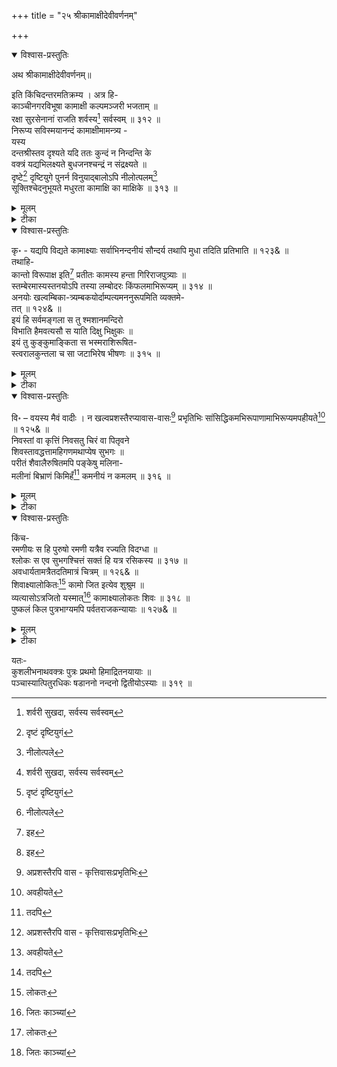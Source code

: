 +++
title = "२५ श्रीकामाक्षीदेवीवर्णनम्"

+++

<details open><summary>विश्वास-प्रस्तुतिः</summary>

अथ श्रीकामाक्षीदेवीवर्णनम्॥

इति किंचिदन्तरमतिक्रम्य । अत्र हि-   
काञ्चीनगरविभूषा कामाक्षी कल्पमञ्जरी भजताम् ॥   
रक्षा सुरसेनानां राजति शर्वस्य[^395] सर्वस्वम् ॥ ३१२ ॥   
निरूप्य सविस्मयानन्दं कामाक्षीमामन्त्र्य -   
यस्य   
दन्तश्रीस्तव दृश्यते यदि ततः कुन्दं न निन्दन्ति के   
वक्त्रं यद्यभिलक्ष्यते बुधजनश्चन्द्रं न संद्रक्ष्यते ॥   
दृष्टे[^396] दृष्टियुगे पुनर्न विनुयाद्बालोऽपि नीलोत्पलम्[^397]   
सूक्तिश्चेदनुभूयते मधुरता कामाक्षि का माक्षिके ॥ ३१३ ॥

[^395]:
     शर्वरी  सुखदा,  सर्वस्य  सर्वस्वम्


[^396]:
     दृष्टं  दृष्टियुगं


[^397]:
     नीलोत्पले
</details>

<details><summary>मूलम्</summary>

अथ श्रीकामाक्षीदेवीवर्णनम्॥

इति किंचिदन्तरमतिक्रम्य । अत्र हि-   
काञ्चीनगरविभूषा कामाक्षी कल्पमञ्जरी भजताम् ॥   
रक्षा सुरसेनानां राजति शर्वस्य[^395] सर्वस्वम् ॥ ३१२ ॥   
निरूप्य सविस्मयानन्दं कामाक्षीमामन्त्र्य -   
यस्य   
दन्तश्रीस्तव दृश्यते यदि ततः कुन्दं न निन्दन्ति के   
वक्त्रं यद्यभिलक्ष्यते बुधजनश्चन्द्रं न संद्रक्ष्यते ॥   
दृष्टे[^396] दृष्टियुगे पुनर्न विनुयाद्बालोऽपि नीलोत्पलम्[^397]   
सूक्तिश्चेदनुभूयते मधुरता कामाक्षि का माक्षिके ॥ ३१३ ॥

[^395]:
     शर्वरी  सुखदा,  सर्वस्य  सर्वस्वम्


[^396]:
     दृष्टं  दृष्टियुगं


[^397]:
     नीलोत्पले
</details>

<details><summary>टीका</summary>

काञ्चीति । काञ्चीनामकनगरस्य विभूषा अलंकाररूपा, भजतां सेवमानानां जनानां कल्पमञ्जरी कल्पवृक्षस्य वल्लरिः, सुरसेनानां देवसैन्यानां रक्षा रक्षणकर्त्रीत्यर्थः । शर्वस्य शिवस्य सर्वस्वं सर्वद्रव्यं, एतादृशी कामाक्षी एतन्नामिका देवी राजति शोभते ॥ ३१२ ॥

दन्तश्रीरिति । हे कामाक्षि देवि, तव दन्तानां श्रीः शोभा यदि दृश्यते ततः तद्दर्शनात् कुन्दं माध्यकलिकां, के जनाः न निन्दन्ति ? अपि तु सर्व एव निन्दन्तीत्यर्थः । एवमुत्तरत्राप्यूह्यम् । तथा तव वक्त्रं मुखं यदि अभिलक्ष्यते दृश्यते, तदा बुधजनः ज्ञानी नरः चन्द्रं न संद्रक्ष्यते नैव पश्यति । तथा तव दृष्टियुगे लोचनयुग्मे दृष्टे सति । पुनः बालोऽपि किमुत प्राज्ञः नीलोत्पलं नीलकमलं न विनुयात् न स्तुयात् । तथा सुष्ठु मधुरा उक्तिः वाणी अनुभूयते श्रूयते चेत्, तदा माक्षिके मधुनि मधुरता का ? अपि तु नास्त्येवेत्यर्थः । एवं तव सौन्दर्यस्याग्रे सर्वमपि वस्तुजातं तुच्छमिति भावः । अत्र दन्तश्रीरित्याद्युपमेयैः प्रसिद्ध कुन्दाद्युपमानानां तिरस्कारप्रतीतेः प्रतीपालंकारः।" आक्षेप उपमानस्य प्रतीपमुपमेयता । तस्यैव यदि वा कल्प्या तिरस्कारनिबन्धना" इति तल्लक्षणात् ॥ ३१३ ॥
</details>

<details open><summary>विश्वास-प्रस्तुतिः</summary>

कृ॰ - यद्यपि विद्यते कामाक्ष्याः सर्वाभिनन्दनीयं सौन्दर्य तथापि मुधा तदिति प्रतिभाति ॥ १२३& ॥   
तथाहि-   
कान्तो विरूपाक्ष इति[^398] प्रतीतः कामस्य हन्ता गिरिराजपुत्र्याः ॥   
स्तम्बेरमास्यस्तनयोऽपि तस्या लम्बोदरः किंफलमाभिरूप्यम् ॥ ३१४ ॥   
अनयोः खल्वम्बिका-त्र्यम्बकयोर्दाम्पत्यमननुरूपमिति व्यक्तमे-   
तत् ॥ १२४& ॥   
इयं हि सर्वमङ्गला स तु श्मशानमन्दिरो   
विभाति हैमवत्यसौ स याति दिक्षु भिक्षुकः ॥   
इयं तु कुङ्कुमाङ्किता स भस्मराशिरूषित-   
स्त्वरालकुन्तला च सा जटाभिरेष भीषणः ॥ ३१५ ॥

[^398]:
       इह
</details>

<details><summary>मूलम्</summary>

कृ॰ - यद्यपि विद्यते कामाक्ष्याः सर्वाभिनन्दनीयं सौन्दर्य तथापि मुधा तदिति प्रतिभाति ॥ १२३& ॥   
तथाहि-   
कान्तो विरूपाक्ष इति[^398] प्रतीतः कामस्य हन्ता गिरिराजपुत्र्याः ॥   
स्तम्बेरमास्यस्तनयोऽपि तस्या लम्बोदरः किंफलमाभिरूप्यम् ॥ ३१४ ॥   
अनयोः खल्वम्बिका-त्र्यम्बकयोर्दाम्पत्यमननुरूपमिति व्यक्तमे-   
तत् ॥ १२४& ॥   
इयं हि सर्वमङ्गला स तु श्मशानमन्दिरो   
विभाति हैमवत्यसौ स याति दिक्षु भिक्षुकः ॥   
इयं तु कुङ्कुमाङ्किता स भस्मराशिरूषित-   
स्त्वरालकुन्तला च सा जटाभिरेष भीषणः ॥ ३१५ ॥

[^398]:
       इह
</details>

<details><summary>टीका</summary>

यद्यपीति । यद्यपि कामाक्ष्याः सर्व त्वया वर्णितं अभिनन्दनीयं प्रशंसनीयं सौन्दर्य सुन्दरत्वं विद्यते, तथापि तन्मुधा व्यर्थ " व्यर्थके तु वृथा मुधा" इत्यमरः । इति प्रतिभाति ॥ १२३& ॥

मुधात्वमेवाह - कान्त इति । गिरिराजस्य हिमालयस्य पुत्र्याः पार्वत्याः कामाक्ष्या इति यावत् । कान्तः पतिः शिवः, विरूपे कुरूपे अक्षिणी, वस्तुतः विरूपाणि विषमाणि त्रीणीति यावत् । अक्षीणि लोचनानि यस्य सः तथाभूतः कामस्य धर्मादिक्रमेण तृतीय पुरुषार्थस्य, मदनस्य चेति वस्तुतः हन्ता विनाशकः इति प्रतीतः प्रसिद्धः । तथा तनयः पुत्रोऽपि स्तम्बेरमास्यः गजाननः स्तम्बेरमेत्यत्र " स्तम्ब- कर्णयो रमि-जपोः" इत्यच्प्रत्ययः " तत्पुरुषे कृति - " इति सप्तम्या अलुक् । "इभः स्तम्बेरमः पद्मी" इत्यमरश्च । लम्बोदरः बृहदुदरचेति प्रतीतः । तस्याः कामाक्ष्याः अभिरूपस्य योग्यमाभिरूप्यं सौन्दर्योचितमित्यर्थः । किंफलम् ? किमपि नास्तीति । अथवा तस्याः आभिरूप्यं किंफलं कुत्सितफलमित्यर्थः । विरुद्धसामग्री प्रतीतेरिति भावः । वस्तुतस्तु शिवपत्नीत्वात् सकलविघ्नविनाशकगणाधिपमातृत्वाच्च तस्याः सौन्दर्य किं किमप्यनिर्वाच्यं फलं सिद्धिर्यस्य तत्तथाभूतमित्यर्थः । व्याजस्तुतिरलंकारः ॥ ३१४ ॥

अनयोरिति । अम्बिका कामाक्षी देवी च त्र्यम्बकः शंकरश्च तयोः दंपत्योर्जायापत्योः भावः दांपत्यं, पति-पत्नीमिथुनमिति भावः । अननुरूपमयोग्यं, अस्तीति शेषः । इत्येतत् व्यक्तं स्पष्टमेव खलु ॥ १२४& ॥

तदेवाह - इयं हीति । इयं अम्बिका कामाक्षी देवी हि, सर्वाणि मङ्गलानि शुभानि यस्याः सा तथाभूता, अस्तीति शेषः । स त्र्यम्बकस्तु श्मशानं पितृवनं, शून्य त्वात् श्मशानतुल्यं दहराकाशं च मन्दिरं, उपलब्धिस्थानं च यस्य सः तथोक्तः, असौ कामाक्षी तु हेम्नां सुवर्णालंकाराणां समूहः हैमं, हेमपदं सुवर्णालंकारार्थे लाक्षणिकं, समूहार्थेऽण् । तदस्यास्तीति तद्वती हिमवतोऽपत्यं हैमवतीति च । तादृशी विभाति विराजते । स शिवस्तु दिक्षु भिक्षति याचतीति निजभक्तकल्याणमभिवा- ञ्छतीति च भिक्षुः स एव भिक्षुकः " सनाशंस" इत्यादिना उप्रत्यये खार्थे कः । तादृशः सन् याति परिभ्रमति । वस्तुतस्तु धनदादिसुहृत्त्वेऽपि नश्वरैश्वर्यवैतृष्ण्येनैव परमात्मलाभ इति द्योतनार्थं भिक्षुवृत्त्या परिभ्रमतीति । तथा इयं कामाक्षी तु कुङ्कुमेन केशरकस्तूर्यादिसुगन्धद्रव्येण अङ्किता चिह्निता, सुगन्धिकुङ्कुमतिलकयुक्तेत्यर्थः । सः शिवः भस्मराशिना भस्मसमूहेन रूषितः विलिप्तः, तथा सा कामाक्षी अरालाः । कुटिलाः कुन्तलाः केशा यस्याः सा तथाभूता, सौभाग्यसूचककुटिलकेशयुक्तेत्यर्थः । “ अरालं वृजिनं जिह्मं - " इति “चिकुरः कुन्तलो वाल : कचः केशः शिरोरुहः " इति चामरः । एष शिवश्च जटाभिः कदाप्यसंस्कृतत्वात् परस्परसंसक्तकेशैः, नियमार्थं तैलादिसंस्काररहिततया केवलं जलप्रक्षालनमात्रसंस्कृतकेशैरिति तु परमार्थः । भीषणः भयंकरः । प्रापञ्चिकानां, न तु परमार्थविदामिति तत्त्वार्थः ॥ ३१५ ॥
</details>

<details open><summary>विश्वास-प्रस्तुतिः</summary>

वि॰ – वयस्य मैवं वादीः । न खल्वप्रशस्तैरप्यावास-वासः[^399] प्रभृतिभिः सांसिद्धिकमभिरूपाणामाभिरूप्यमपहीयते[^400] ॥ १२५& ॥   
निवस्तां वा कृत्तिं निवसतु चिरं वा पितृवने   
शिवस्तावद्धत्तामहिगणमथाप्येष सुभगः ॥   
परीतं शैवालैरुषितमपि पङ्केषु मलिना-   
मलीनां बिभ्राणं किमिहँ[^401] कमनीयं न कमलम् ॥ ३१६ ॥

[^399]:
      अप्रशस्तैरपि वास - कृत्तिवासःप्रभृतिभिः


[^400]:
     अवहीयते


[^401]:
     तदपि
</details>

<details><summary>मूलम्</summary>

वि॰ – वयस्य मैवं वादीः । न खल्वप्रशस्तैरप्यावास-वासः[^399] प्रभृतिभिः सांसिद्धिकमभिरूपाणामाभिरूप्यमपहीयते[^400] ॥ १२५& ॥   
निवस्तां वा कृत्तिं निवसतु चिरं वा पितृवने   
शिवस्तावद्धत्तामहिगणमथाप्येष सुभगः ॥   
परीतं शैवालैरुषितमपि पङ्केषु मलिना-   
मलीनां बिभ्राणं किमिहँ[^401] कमनीयं न कमलम् ॥ ३१६ ॥

[^399]:
      अप्रशस्तैरपि वास - कृत्तिवासःप्रभृतिभिः


[^400]:
     अवहीयते


[^401]:
     तदपि
</details>

<details><summary>टीका</summary>

अथ विश्वावसुः प्रकृतिसिद्धविभूतीनां महात्मनां न खलु वासोऽलंकारादि भूषणमिति द्योतयन्नाह - वयस्येति । भो वयस्य मैवं वादीः कुतइति चेदाह --- अभिरूपाणां ज्ञानिनां आवासः वसतिस्थानं वासो वस्त्रं च तत्प्रभृतिभिः तत्प्रमुखैः सांसिद्धिकं स्वभावसिद्धं आभिरूप्यं सौन्दर्यं न अपहीयते न विनश्यति । खलु निश्चयेन ॥ १२५& ॥

निवस्तामिति । शिवस्तावत् कृत्तिं गजचर्म " अजिनं चर्म कृत्तिः स्त्री” इत्यमरः । निवस्तां परिदधातु परिधानं करोत्वित्यर्थः । वाथवा चिरं बहुकालं पितृवने श्मशाने निवसतु वासं करोतु । वाथवा अहीनां सर्पाणां गणं समूहं कटककुण्डलादिरूपेण धत्तां धारयतु । अथापि तथापि एष शिवः सुभगः शोभनैश्वर्यसंपन्न एव । अत्र दृष्टान्तमाह- कमलं शैवालैः परीतं वेष्टितं, पङ्केषु कर्दमेषु उषितं स्थितमपि, मलिनां कृष्णवर्णत्वेन मलयुक्तानां अलीनां भ्रमराणां बिभ्राणं धारकमपि, अलीनामित्यत्र कर्मणः शेषत्वविवक्षायां षष्ठी । " कर्तृकर्मणोः -" इति प्राप्तायाः षष्ठ्याः " न लोक -- " इत्यादिना निषेधात् । तत् इहलोके कमनीयं सुन्दरं न किम् ? किंतु 'किमिव हि मधुराणां मण्डनं नाकृतीनाम्' इति कालिदासोक्तन्यायेन तदतीव सुन्दरमिति भावः ॥ ३१६ ॥
</details>

<details open><summary>विश्वास-प्रस्तुतिः</summary>

किंच-   
रमणीयः स हि पुरुषो रमणी यत्रैव रज्यति विदग्धा ॥   
श्लोकः स एव सुभगश्चित्तं सक्तं हि यत्र रसिकस्य ॥ ३१७ ॥   
अवधार्यतामत्रैतदतिमात्रं चित्रम् ॥ १२६& ॥   
शिवाक्ष्यालोकितः[^402] कामो जित इत्येव शुश्रुम ॥   
व्यत्यासोऽत्रजितो यस्मात्[^403] कामाक्ष्यालोकतः शिवः ॥ ३१८ ॥   
पुष्कलं किल पुत्रभाग्यमपि पर्वतराजकन्यायाः ॥ १२७& ॥

[^402]:
     लोकतः


[^403]:
     जितः काञ्च्यां
</details>

<details><summary>मूलम्</summary>

किंच-   
रमणीयः स हि पुरुषो रमणी यत्रैव रज्यति विदग्धा ॥   
श्लोकः स एव सुभगश्चित्तं सक्तं हि यत्र रसिकस्य ॥ ३१७ ॥   
अवधार्यतामत्रैतदतिमात्रं चित्रम् ॥ १२६& ॥   
शिवाक्ष्यालोकितः[^402] कामो जित इत्येव शुश्रुम ॥   
व्यत्यासोऽत्रजितो यस्मात्[^403] कामाक्ष्यालोकतः शिवः ॥ ३१८ ॥   
पुष्कलं किल पुत्रभाग्यमपि पर्वतराजकन्यायाः ॥ १२७& ॥

[^402]:
     लोकतः


[^403]:
     जितः काञ्च्यां
</details>

<details><summary>टीका</summary>

किंच शिवे पार्वत्याः प्रेमातिशयदर्शनादेव तत्सौन्दर्यमवगन्तव्यमिति कथयति- रमणीय इति । स हि स एव पुरुषः रमणीयः सुन्दरः । स कः । यत्रैव यस्मिन् पुरुषे एव विदग्धा चतुरा रमणी स्त्री रज्यति रमते, स इति सम्बन्धः । अत्र दृष्टान्तः — यत्र श्लोके रसिकस्य अलंकारादिसाहित्यसंपन्नस्य, चित्तं सक्तं संलग्नं, स एक श्लोकः पद्यं सुभगः मनोहरः इति ज्ञेयम् ॥ ३१७ ॥

शिवाम्बिकाविषये एतदतिमात्रं अतिशयितं चित्रमाश्चर्यम् अवधार्यताम् निश्चीयताम् ॥ १२६&॥

शिवेति । शिवस्य अक्ष्णा ललाटस्थतृतीयनेत्रेणेत्यर्थः--आलोकितः दृष्टमात्र एव कामो मदनः जितः इत्येव शुश्रुम पुरा शृणुमः । अत्र तु व्यत्ययः वैपरीत्यं वर्तते । यस्मात् कामस्य मदनस्य अक्ष्णा आलोकितः शिवः जितः । वस्तुतः कामाक्ष्या देव्याः आलोकतः जितः इत्यर्थः । इदमेव श्लोषार्थजन्यं चित्रमिति भावः ॥ ३१८ ॥

एतावता ' कान्तो विरूपाक्ष' इत्याद्द्यर्थं दूषणं परिहृतम् इदानीं ' स्तम्बेरमास्यस्तनयः—' इत्यादिनोक्तस्य दूषणस्य परिहारार्थमुत्तरमाह – पुष्कलमिति । पर्वतराजस्य हिमालयस्य कन्यायाः भगवत्याः अम्बिकायाः पुत्रभाग्यमपि पुष्कलं  बहुलम्  अस्तीति शेषः ॥ १२७& ॥
</details>



यतः-   
कुशलीभनाथवक्त्रः पुत्रः प्रथमो हिमाद्रितनयायाः ॥   
पञ्चास्यात्पितुरधिकः षडाननो नन्दनो द्वितीयोऽस्याः ॥ ३१९ ॥

